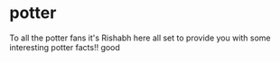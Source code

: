# potter
To all the potter fans it's Rishabh here all set to provide you with some interesting potter facts!!
good
